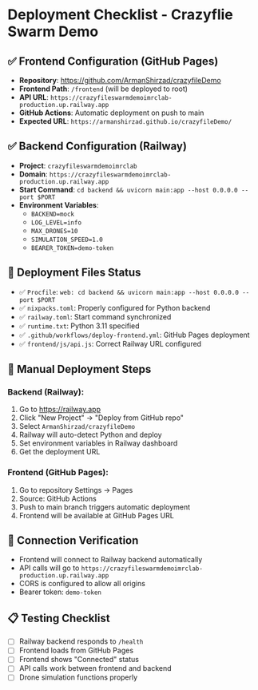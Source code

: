 # Deployment Checklist - Crazyflie Swarm Demo

## ✅ Frontend Configuration (GitHub Pages)
- **Repository**: https://github.com/ArmanShirzad/crazyfileDemo
- **Frontend Path**: `/frontend` (will be deployed to root)
- **API URL**: `https://crazyfileswarmdemoimrclab-production.up.railway.app`
- **GitHub Actions**: Automatic deployment on push to main
- **Expected URL**: `https://armanshirzad.github.io/crazyfileDemo/`

## ✅ Backend Configuration (Railway)
- **Project**: `crazyfileswarmdemoimrclab`
- **Domain**: `https://crazyfileswarmdemoimrclab-production.up.railway.app`
- **Start Command**: `cd backend && uvicorn main:app --host 0.0.0.0 --port $PORT`
- **Environment Variables**:
  - `BACKEND=mock`
  - `LOG_LEVEL=info`
  - `MAX_DRONES=10`
  - `SIMULATION_SPEED=1.0`
  - `BEARER_TOKEN=demo-token`

## 🔧 Deployment Files Status
- ✅ `Procfile`: `web: cd backend && uvicorn main:app --host 0.0.0.0 --port $PORT`
- ✅ `nixpacks.toml`: Properly configured for Python backend
- ✅ `railway.toml`: Start command synchronized
- ✅ `runtime.txt`: Python 3.11 specified
- ✅ `.github/workflows/deploy-frontend.yml`: GitHub Pages deployment
- ✅ `frontend/js/api.js`: Correct Railway URL configured

## 🚀 Manual Deployment Steps

### Backend (Railway):
1. Go to https://railway.app
2. Click "New Project" → "Deploy from GitHub repo"
3. Select `ArmanShirzad/crazyfileDemo`
4. Railway will auto-detect Python and deploy
5. Set environment variables in Railway dashboard
6. Get the deployment URL

### Frontend (GitHub Pages):
1. Go to repository Settings → Pages
2. Source: GitHub Actions
3. Push to main branch triggers automatic deployment
4. Frontend will be available at GitHub Pages URL

## 🔗 Connection Verification
- Frontend will connect to Railway backend automatically
- API calls will go to `https://crazyfileswarmdemoimrclab-production.up.railway.app`
- CORS is configured to allow all origins
- Bearer token: `demo-token`

## 📋 Testing Checklist
- [ ] Railway backend responds to `/health`
- [ ] Frontend loads from GitHub Pages
- [ ] Frontend shows "Connected" status
- [ ] API calls work between frontend and backend
- [ ] Drone simulation functions properly
